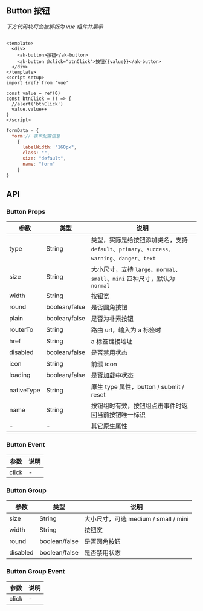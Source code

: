 ## Button 按钮

_下方代码块将会被解析为 vue 组件并展示_

```vue preview

<template>
  <div>
    <ak-button>按钮</ak-button>
    <ak-button @click="btnClick">按钮{{value}}</ak-button>
  </div>
</template>
<script setup>
import {ref} from 'vue'

const value = ref(0)
const btnClick = () => {
  //alert('btnClick')
  value.value++
}
</script>
```

```javascript
formData = {
  form:// 表单配置信息
    {
      labelWidth: "160px",
      class: "",
      size: "default",
      name: "form"
    }
}
```

## API

### Button Props

| 参数       | 类型          | 说明         |
| ---------- | ------------- | ----------------------------------------------------------------- |
| type       | String        | 类型，实际是给按钮添加类名，支持`default`、`primary`、`success`、`warning`、`danger`、`text` |
| size       | String        | 大小尺寸，支持 `large`、`normal`、`small`、`mini` 四种尺寸，默认为 `normal`   |
| width      | String        | 按钮宽      |
| round      | boolean/false | 是否圆角按钮  |
| plain      | boolean/false | 是否为朴素按钮  |
| routerTo   | String        | 路由 url，输入为 a 标签时 |
| href       | String        | a 标签链接地址                                                    |
| disabled   | boolean/false | 是否禁用状态                                                      |
| icon       | String        | 前缀 icon                                                         |
| loading    | boolean/false | 是否加载中状态                                                     |
| nativeType | String        | 原生 type 属性，button / submit / reset                           |
| name       | String        | 按钮组时有效，按钮组点击事件时返回当前按钮唯一标识                                   |
| -          | -             | 其它原生属性                                                      |

### Button Event

| 参数  | 说明 |
| ----- | ---- |
| click | -    |

### Button Group

| 参数     | 类型          | 说明                                 |
| -------- | ------------- | ------------------------------------ |
| size     | String        | 大小尺寸，可选 medium / small / mini |
| width    | String        | 按钮宽                               |
| round    | boolean/false | 是否圆角按钮                         |
| disabled | boolean/false | 是否禁用状态                         |

### Button Group Event

| 参数  | 说明 |
| ----- | ---- |
| click | -    |
